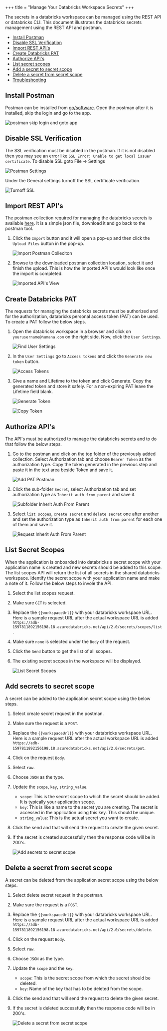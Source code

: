 +++
title = "Manage Your Databricks Workspace Secrets"
+++

The secrets in a databricks workspace can be managed using the REST API or databricks CLI. This document illustrates the databricks secrets management using the REST API and postman.
- [Install Postman](#install-postman)
- [Disable SSL Verification](#disable-ssl-verification)
- [Import REST API's](#import-rest-apis)
- [Create Databricks PAT](#create-databricks-pat)
- [Authorize API's](#authorize-apis)
- [List secret scopes](#list-secret-scopes)
- [Add a secret to secret scope](#add-secrets-to-secret-scope)
- [Delete a secret from secret scope](#delete-secrets-from-secret-scope)
- [Troubleshooting](#troubleshooting)

## Install Postman

Postman can be installed from [go/software](https://software.humana.com/results?mainSearch=%22postman%22). Open the postman after it is installed, skip the login and go to the app.

![postman skip login and goto app](images/secrets-mgmt/postman-goto-app.png)

## Disable SSL Verification

The SSL verification must be disabled in the postman. If it is not disabled then you may see an error like `SSL Error: Unable to get local issuer certificate`. To disable SSL goto File -> Settings 

![Postman Settings](images/secrets-mgmt/postman-settings.png)

Under the General settings turnoff the SSL certificate verification.

![Turnoff SSL](images/secrets-mgmt/turnoff-ssl.png)

## Import REST API's

The postman collection required for managing the databricks secrets is available [here](https://github.com/Cloud-3-0-EMU/dbk-utils/blob/main/postman/Cloud%203.0%20Databricks%20APIs%20-%20Non%20Prod%20Playground.postman_collection.json). It is a simple json file, download it and go back to the postman tool. 
1. Click the `Import` button and it will open a pop-up and then click the `Upload Files` button in the pop-up.

    ![Import Postman Colleciton](images/secrets-mgmt/import-postman-collection.png)

2. Browse to the downloaded postman collection location, select it and finish the upload. This is how the imported API's would look like once the import is completed.

    ![Imported API's View](images/secrets-mgmt/imported-apis-view.png)

## Create Databricks PAT

The requests for managing the databricks secrets must be authorized and for the authorization, databricks personal access token (PAT) can be used. To create a PAT follow the below steps.
1. Open the databricks workspace in a browser and click on `yourusername@humana.com` on the right side. Now, click the `User Settings`.

    ![Find User Settings](images/secrets-mgmt/find-user-settings-pat.png)

2. In the `User Settings` go to `Access tokens` and click the `Generate new token` button.

    ![Access Tokens](images/secrets-mgmt/access-tokens.png)

3. Give a name and Lifetime to the token and click Generate. Copy the generated token and store it safely. For a non-expiring PAT leave the Lifetime field blank.

    ![Generate Token](images/secrets-mgmt/generate-new-token.png)

    ![Copy Token](images/secrets-mgmt/copy-new-token.png)

## Authorize API's

The API's must be authorized to manage the databricks secrets and to do that follow the below steps.

1. Go to the postman and click on the top folder of the previously added collection. Select Authorization tab and choose `Bearer Token` as the authorization type. Copy the token generated in the previous step and paste it in the text area beside Token and save it.

    ![Add PAT Postman](images/secrets-mgmt/add-pat-postman.png)

2. Click the sub-folder `Secret`, select Authorization tab and set authorization type as `Inherit auth from parent` and save it.

    ![Subfolder Inherit Auth From Parent](images/secrets-mgmt/subfolder-inherit-auth.png)

3. Select `list scopes`, `create secret` and `delete secret` one after another and set the authorization type as `Inherit auth from parent` for each one of them and save it.

    ![Request Inherit Auth From Parent](images/secrets-mgmt/request-inherit-auth.png)

## List Secret Scopes

When the application is onboarded into databricks a secret scope with your application name is created and new secrets should be added to this scope. The list scopes API will return the list of all secrets in the shared databricks workspace. Identify the secret scope with your application name and make a note of it. Follow the below steps to invole the API.
1. Select the list scopes request.
2. Make sure `GET` is selected.
3. Replace the `{{workspaceUrl}}` with your databricks workspace URL. Here is a sample request URL after the actual workspace URL is added `https://adb-1597811892156198.18.azuredatabricks.net/api/2.0/secrets/scopes/list`.
4. Make sure `none` is selected under the `Body` of the request.
5. Click the `Send` button to get the list of all scopes.
6. The existing secret scopes in the workspace will be displayed.

    ![List Secret Scopes](images/secrets-mgmt/list-scopes.png)

## Add secrets to secret scope

A secret can be added to the application secret scope using the below steps.
1. Select create secret request in the postman.
2. Make sure the request is a `POST`.
3. Replace the `{{workspaceUrl}}` with your databricks workspace URL. Here is a sample request URL after the actual workspace URL is added `https://adb-1597811892156198.18.azuredatabricks.net/api/2.0/secrets/put`.
4. Click on the request `Body`.
5. Select `raw`.
6. Choose `JSON` as the type.
7. Update the `scope`, `key`, `string_value`.
    - `scope`: This is the secret scope to which the secret should be added. It is typically your application scope.
    - `key`: This is like a name to the secret you are creating. The secret is accessed in the application using this key. This should be unique.
    - `string_value`: This is the actual secret you want to create.
8. Click the send and that will send the request to create the given secret.
9. If the secret is created successfully then the response code will be in 200's.

    ![Add secrets to secret scope](images/secrets-mgmt/create-secret.png)

## Delete a secret from secret scope

A secret can be deleted from the application secret scope using the below steps.
1. Select delete secret request in the postman.
2. Make sure the request is a `POST`.
3. Replace the `{{workspaceUrl}}` with your databricks workspace URL. Here is a sample request URL after the actual workspace URL is added `https://adb-1597811892156198.18.azuredatabricks.net/api/2.0/secrets/delete`.
4. Click on the request `Body`.
5. Select `raw`.
6. Choose `JSON` as the type.
7. Update the `scope` and the `key`.
    - `scope`: This is the secret scope from which the secret should be deleted.
    - `key`: Name of the key that has to be deleted from the scope.
8. Click the send and that will send the request to delete the given secret.
9. If the secret is deleted successfully then the response code will be in 200's.

    ![Delete a secret from secret scope](images/secrets-mgmt/delete-secret.png)
